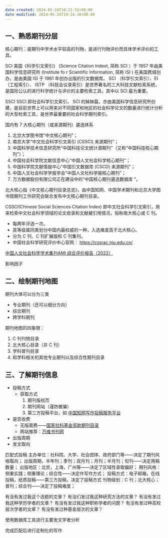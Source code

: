 ```yaml
---
date created: 2024-05-24T18:21:52+08:00
date modified: 2024-05-24T19:14:38+08:00
---
```


## 一、熟悉期刊分层

核心期刊：是期刊中学术水平较高的刊物，是进行刊物评价而具体学术评价的工具。

SCI
美国《科学引文索引》 (Science Citation lndext, 简称 SCI ）于 1957 年由美国科学信息研究所 (lnstitute fo r Scientific lnformation, 简称 ISI ) 在美国费城创办，是由美国 ISI 于 1961 年创办出版的引文数据库。 SCI （科学引文索引）、EI（工程索引）、 ISTP （科技会议录索引）是世界著名的三大科技文献检索系统，是国际公认的进行科学统计与评价的主要检索工具，其中以 SCI 最为重要。

SSCI 
SSCI 即社会科学引文索引， SCI 的姊妹篇，亦由美国科学信息研究所创建，是目前世界上可以用来对不同国家和地区的社会科学论文的数量进行统计分析的大型检索工具，是世界最重要的社会科学期刊索引。

国内有 7 大核心期刊（或来源期刊）遴选体系
1. 北京大学图书馆“中文核心期刊”；
2. 南京大学“中文社会科学引文索引 (CSSCI) 来源期刊”；
3. 中国科学技术信息研究所“中国科技论文统计源期刊”（又称“中国科技核心期刊”）；
4. 中国社会科学院文献信息中心“中国人文社会科学核心期刊”；
5. 中国科学院文献情报中心“中国引文数据库 (CSCD) 来源期刊”；
6. 中国人文社会科学学报学会“中国人文社科学报核心期刊”；
7. 万方数据股份有限公司正在建设中的“中国核心期刊遴选数据库 "。

北大核心指《中文核心期刊目录总览》，由中国知网、中国学术期刊和北京大学图书馆期刊工作研究会联合发布中文核心期刊目录。 

CSSCI(Chinese Social Sciences Citation lndex) 即中文社会科学引文索引，用来检索中文社会科学领域的论文收录和文献被引用情况，俗称南大核心或 C 刊。
- 每两年评选一次。
- 其等级属同类划分中国内最权威的一种，入选难度高于北大核心。
- 分为 C 刊、C 刊扩展版和 C 刊集刊。
- 中国社会科学研究评价中心官网： https://cssrac.nju.edu.cn/

[中国人文社会科学学术集刊AMI 综合评价报告（2022）](http://casses.cssn.cn/kycg/202303/P020230320568309128346.pdf)

影响因子

## 二、绘制期刊地图

期刊大体可以分为三类
- 专业期刊（还可以细分方向）
- 综合期刊
- 跨学科期刊

期刊地图的四象限：
1. C 刊刊物目录
2. 北大核心目录（非 C 刊）
3. 学科普刊目录
4. 和学科相关的其他专业期刊以及综合性期刊目录

## 三、了解期刊信息

- 投稿方式
	- 获取方式
		1. 期刊版权页
		2. 期刊网站（谨防被骗）
		3. 第三方投稿平台，如 [中国知网写作投稿服务平台](http://www.cb.cnki.net)
- 是否收费
	- 无版面费——[国家社科基金资助期刊目录](http://www.nopss.gov.cn/GB/351885/)
	- 网站推荐：[万维书刊网](https://eshukan.com/)
- 出版周期
- 发文取向

匹配式投稿
主办单位：社科院、大学、社会团体、政府部门等——决定了期刊风格取向；
出版周期，半年刊；季刊；双月刊；月刊；半月刊；旬刊——决定用稿数量；
出版地区：北京，上海，广州等——决定了区域性录取偏好；
期刊风格：侧重实践；侧重理论；综合性——决定作写作方式；
投稿方式：电子邮箱，在线投稿，纸质投稿——第三方投稿，决定了投稿方式
刊物级别：C 刊；北大核心；普刊；综合刊——决定了投稿难度；

有没有发过我这个选题的文章？
有没们发过我这种研究方法的文章？
有没有发过我这种学历学者的文章？
有没有发过我这种职称学者的问题？
有没有发过种高校层次学者的文章？
有没有发过种基金层次的文章？

使用数据库工具进行主要发文学者分析

完成匹配后进行定制化的写作